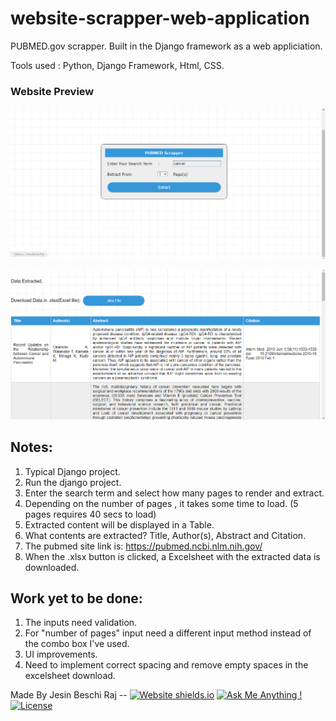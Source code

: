 # website-scrapper-web-application
PUBMED.gov scrapper. Built in the Django framework as a web appliciation.

Tools used : Python, Django Framework, Html, CSS.

### Website Preview
<p align="center"> 
  <kbd>
    <img src="pubmed/screenshots/hp.png">
  </kbd>
</p>

<p align="center"> 
  <kbd>
    <img src="pubmed/screenshots/sp.png">
  </kbd>
</p>

## Notes:
1) Typical Django project.
2) Run the django project.
3) Enter the search term and select how many pages to render and extract.
4) Depending on the number of pages , it takes some time to load. (5 pages requires 40 secs to load)
5) Extracted content will be displayed in a Table.
6) What contents are extracted? Title, Author(s), Abstract and Citation.
7) The pubmed site link is: https://pubmed.ncbi.nlm.nih.gov/
8) When the .xlsx button is clicked, a Excelsheet with the extracted data is downloaded.

## Work yet to be done:
1) The inputs need validation.
2) For "number of pages" input need a different input method instead of the combo box I've used.
3) UI improvements.
4) Need to implement correct spacing and remove empty spaces in the excelsheet download.

Made By Jesin Beschi Raj --
[![Website shields.io](https://img.shields.io/badge/website-up-yellow)](http://jesinofficial.github.io/)
[![Ask Me Anything !](https://img.shields.io/badge/ask%20me-linkedin-1abc9c.svg)](https://www.linkedin.com/in/jesinbeschiraj/)
[![License](http://img.shields.io/:license-mit-blue.svg?style=flat-square)](http://badges.mit-license.org)
